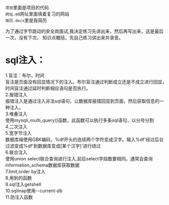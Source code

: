 `项目`里面是项目的代码  
`网址.md`网址里面填着复习的网站  
`简历.docx`里是我简历  

为了通过字节跳动的安全岗面试,我决定练习先讲出来，然后再写出来，这是最后一次，没有下次。
知识点概括，先自己练习讲出来并录音。

# sql注入：
1.盲注：布尔，时间  
    盲注是页面没有回显情况下的注入。布尔盲注通过判断成立还是不成立进行回显，时间盲注通过延时判断相应语句是否执行。  
2.报错注入  
    报错注入是通过注入非法sql语句，让数据库报错回显到页面，然后获取信息的一种注入。  
3.堆叠注入  
    使用mysqli_multi_query()函数，此函数可以执行多条sql语句，以分号分割  
4.二次注入  
5.宽字节注入  
    数据库端使用GBK编码，%df开头的连续两个字符变成汉字。输入%df'经过后台过滤变成%df\'到数据库变成[某个汉字]'进行绕过  
6.联合注入  
    使用union select联合查询进行注入,前后select字段数要相同。通常会查询information_schema数据库获取数据  
7.limit,order by注入  
8.用到的函数  
9.sql注入getshell  
10.sqlmap使用--current-db  
11.防注入函数  
